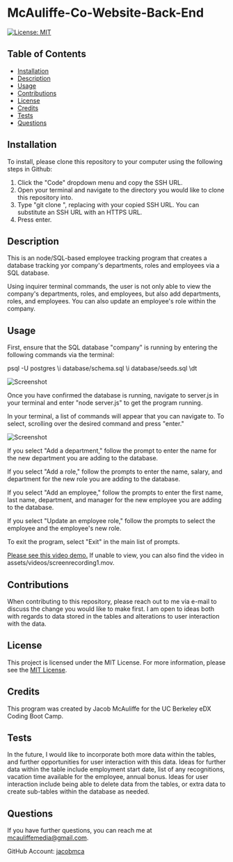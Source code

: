 # McAuliffe-Co-Website-Back-End
[![License: MIT](https://img.shields.io/badge/License-MIT-yellow.svg)](https://opensource.org/licenses/MIT)
## Table of Contents
* [Installation](#installation)
* [Description](#description)
* [Usage](#usage)
* [Contributions](#contributions)
* [License](#license)
* [Credits](#credits)
* [Tests](#tests)
* [Questions](#questions)

## Installation
To install, please clone this repository to your computer using the following steps in Github:

1. Click the "Code" dropdown menu and copy the SSH URL.
2. Open your terminal and navigate to the directory you would like to clone this repository into.
3. Type "git clone <paste SSH URL>", replacing <paste SSH URL> with your copied SSH URL. You can substitute an SSH URL with an HTTPS URL.
4. Press enter.

## Description
This is an node/SQL-based employee tracking program that creates a database tracking yor company's departments, roles and employees via a SQL database.

Using inquirer terminal commands, the user is not only able to view the company's departments, roles, and employees, but also add departments, roles, and employees. You can also update an employee's role within the company.

## Usage
First, ensure that the SQL database "company" is running by entering the following commands via the terminal:

psql -U postgres
\i database/schema.sql
\i database/seeds.sql
\dt

![Screenshot](assets/screenshots/screenshot1.png)

Once you have confirmed the database is running, navigate to server.js in your terminal and enter "node server.js" to get the program running.

In your terminal, a list of commands will appear that you can navigate to. To select, scrolling over the desired command and press "enter."

![Screenshot](assets/screenshots/screenshot1.png)

If you select "Add a department," follow the prompt to enter the name for the new department you are adding to the database.

If you select "Add a role," follow the prompts to enter the name, salary, and department for the new role you are adding to the database.

If you select "Add an employee," follow the prompts to enter the first name, last name, department, and manager for the new employee you are adding to the database.

If you select "Update an employee role," follow the prompts to select the employee and the employee's new role.

To exit the program, select "Exit" in the main list of prompts.

[Please see this video demo.](https://drive.google.com/file/d/1PP3oA2emudyxFvhaZHXWfPYuwG45HWFN/view?usp=sharing) If unable to view, you can also find the video in assets/videos/screenrecording1.mov.

## Contributions
When contributing to this repository, please reach out to me via e-mail to discuss the change you would like to make first. I am open to ideas both with regards to data stored in the tables and alterations to user interaction with the data.

## License
This project is licensed under the MIT License. For more information, please see the [MIT License](https://opensource.org/licenses/MIT).

## Credits
This program was created by Jacob McAuliffe for the UC Berkeley eDX Coding Boot Camp.

## Tests
In the future, I would like to incorporate both more data within the tables, and further opportunities for user interaction with this data. Ideas for further data within the table include employment start date, list of any recognitions, vacation time available for the employee, annual bonus. Ideas for user interaction include being able to delete data from the tables, or extra data to create sub-tables within the database as needed.

## Questions
If you have further questions, you can reach me at [mcauliffemedia@gmail.com](mailto:mcauliffemedia@gmail.com).

GitHub Account: [jacobmca](https://github.com/jacobmca)
